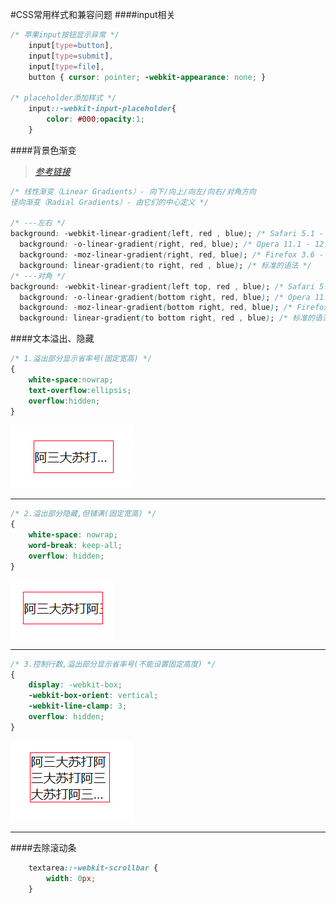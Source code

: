 #CSS常用样式和兼容问题
####input相关
```css
/* 苹果input按钮显示异常 */
    input[type=button], 
    input[type=submit], 
    input[type=file], 
    button { cursor: pointer; -webkit-appearance: none; }
    
/* placeholder添加样式 */
    input::-webkit-input-placeholder{
        color: #000;opacity:1;
    }
```

####背景色渐变
>*[参考链接](http://www.runoob.com/css3/css3-gradients.html)*
```css
/* 线性渐变（Linear Gradients）- 向下/向上/向左/向右/对角方向
径向渐变（Radial Gradients）- 由它们的中心定义 */

/* ---左右 */
background: -webkit-linear-gradient(left, red , blue); /* Safari 5.1 - 6.0 */
  background: -o-linear-gradient(right, red, blue); /* Opera 11.1 - 12.0 */
  background: -moz-linear-gradient(right, red, blue); /* Firefox 3.6 - 15 */
  background: linear-gradient(to right, red , blue); /* 标准的语法 */
/* ---对角 */
background: -webkit-linear-gradient(left top, red , blue); /* Safari 5.1 - 6.0 */
  background: -o-linear-gradient(bottom right, red, blue); /* Opera 11.1 - 12.0 */
  background: -moz-linear-gradient(bottom right, red, blue); /* Firefox 3.6 - 15 */
  background: linear-gradient(to bottom right, red , blue); /* 标准的语法 */
```
####文本溢出、隐藏
```css
/* 1.溢出部分显示省率号(固定宽高) */
{
    white-space:nowrap;
    text-overflow:ellipsis;
    overflow:hidden;
}
```
![](images/文本溢出-1.png)
___
```css
/* 2.溢出部分隐藏,但铺满(固定宽高) */
{
    white-space: nowrap;
    word-break: keep-all;
    overflow: hidden;
}
```
![](images/文本溢出-2.png)
___
```css
/* 3.控制行数,溢出部分显示省率号(不能设置固定高度) */
{
    display: -webkit-box;
    -webkit-box-orient: vertical;
    -webkit-line-clamp: 3;
    overflow: hidden;
}
```
![](/images/文本溢出-3.png)
___

####去除滚动条
```css
    textarea::-webkit-scrollbar {
        width: 0px;
    }
```

####
####
